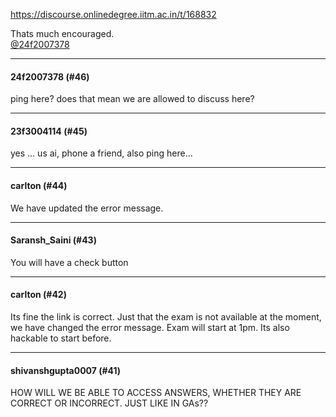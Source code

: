 https://discourse.onlinedegree.iitm.ac.in/t/168832

Thats much encouraged.<br/>
<a class="mention" href="/u/24f2007378">@24f2007378</a></p><hr>

<h4>24f2007378 (#46)</h4>
<p>ping here? does that mean we are allowed to discuss here?</p><hr>

<h4>23f3004114 (#45)</h4>
<p>yes … us ai, phone a friend, also ping here…</p><hr>

<h4>carlton (#44)</h4>
<p>We have updated the error message.</p><hr>

<h4>Saransh_Saini (#43)</h4>
<p>You will have a check button</p><hr>

<h4>carlton (#42)</h4>
<p>Its fine the link is correct. Just that the exam is not available at the moment, we have changed the error message. Exam will start at 1pm. Its also hackable to start before.</p><hr>

<h4>shivanshgupta0007 (#41)</h4>
<p>HOW WILL WE BE ABLE TO ACCESS ANSWERS, WHETHER THEY ARE CORRECT OR INCORRECT. JUST LIKE IN GAs??